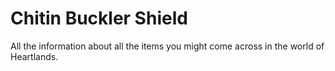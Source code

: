 # Chitin Buckler Shield


All the information about all the items you might come across in the world of Heartlands.

